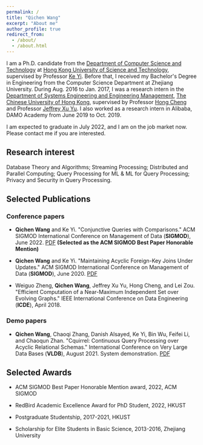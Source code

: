 ```yaml
---
permalink: /
title: "Qichen Wang"
excerpt: "About me"
author_profile: true
redirect_from: 
  - /about/
  - /about.html
---
```


I am a Ph.D. candidate from the [Department of Computer Science and Technology](https://cse.hkust.edu.hk/) at [Hong Kong University of Science and Technology](https://hkust.edu.hk/home), supervised by Professor [Ke Yi](https://www.cse.ust.hk/~yike/).   Before that, I received my Bachelor's Degree in Engineering from the Computer Science Department at Zhejiang University.  During Aug. 2016 to Jan. 2017, I was a research intern in the [Department of Systems Engineering and Engineering Management](https://www.se.cuhk.edu.hk/), [The Chinese University of Hong Kong](https://www.cuhk.edu.hk/chinese/index.html), supervised by Professor [Hong Cheng](https://www1.se.cuhk.edu.hk/~hcheng/) and Professor [Jeffrey Xu Yu](https://www.se.cuhk.edu.hk/people/academic-staff/prof-yu-xu-jeffrey/).   I also worked as a research intern in Alibaba, DAMO Academy from June 2019 to Oct. 2019.

I am expected to graduate in July 2022, and I am on the job market now.  Please contact me if you are interested. 

## Research interest

Database Theory and Algorithms; Streaming Processing; Distributed and Parallel Computing; Query Processing for ML & ML for Query Processing; Privacy and Security in Query Processing.

## Selected Publications

### Conference papers

+ **Qichen Wang** and Ke Yi. "Conjunctive Queries with Comparisons." ACM SIGMOD International Conference on Management of Data (**SIGMOD**), June 2022. [PDF](https://www.cse.ust.hk/~yike/CQC.pdf) **(Selected as the ACM SIGMOD Best Paper Honorable Mention)**

+ **Qichen Wang** and Ke Yi. "Maintaining Acyclic Foreign-Key Joins Under Updates." ACM SIGMOD International Conference on Management of Data (**SIGMOD**), June 2020. [PDF](https://www.cse.ust.hk/~yike/sigmod20.pdf) 

+ Weiguo Zheng, **Qichen Wang**, Jeffrey Xu Yu, Hong Cheng, and Lei Zou. "Efficient Computation of a Near-Maximum Independent Set over Evolving Graphs." IEEE International Conference on Data Engineering (**ICDE**), April 2018.

### Demo papers

+ **Qichen Wang**, Chaoqi Zhang, Danish Alsayed, Ke Yi, Bin Wu, Feifei Li, and Chaoqun Zhan. "Cquirrel: Continuous Query Processing over Acyclic Relational Schemas." International Conference on Very Large Data Bases (**VLDB**), August 2021. System demonstration. [PDF](https://www.cse.ust.hk/~yike/Cquirrel.pdf)


## Selected Awards

+ ACM SIGMOD Best Paper Honorable Mention award, 2022, ACM SIGMOD

+ RedBird Academic Excellence Award for PhD Student, 2022, HKUST

+ Postgraduate Studentship, 2017-2021, HKUST

+ Scholarship for Elite Students in Basic Science, 2013-2016, Zhejiang University
